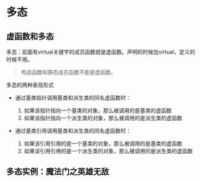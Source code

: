# 多态

## 虚函数和多态

多态：前面有virtual关键字的成员函数就是虚函数。声明的时候加virtual，定义的时候不用。

> 构造函数和静态成员函数不能是虚函数。

多态的两种表现形式

- 通过基类指针调用基类和派生类的同名虚函数时：
  1. 如果该指针指向一个基类的对象，那么被调用的是基类的虚函数
  2. 如果该指针指向一个派生类的对象，那么被调用的是派生类的虚函数

- 通过基类引用调用基类和派生类的同名虚函数时：
  1. 如果该引用引用的是一个基类的对象，那么被调用的是基类的虚函数
  2. 如果该引用引用的是一个派生类的对象，那么被调用的是派生类的虚函数

## 多态实例：魔法门之英雄无敌

